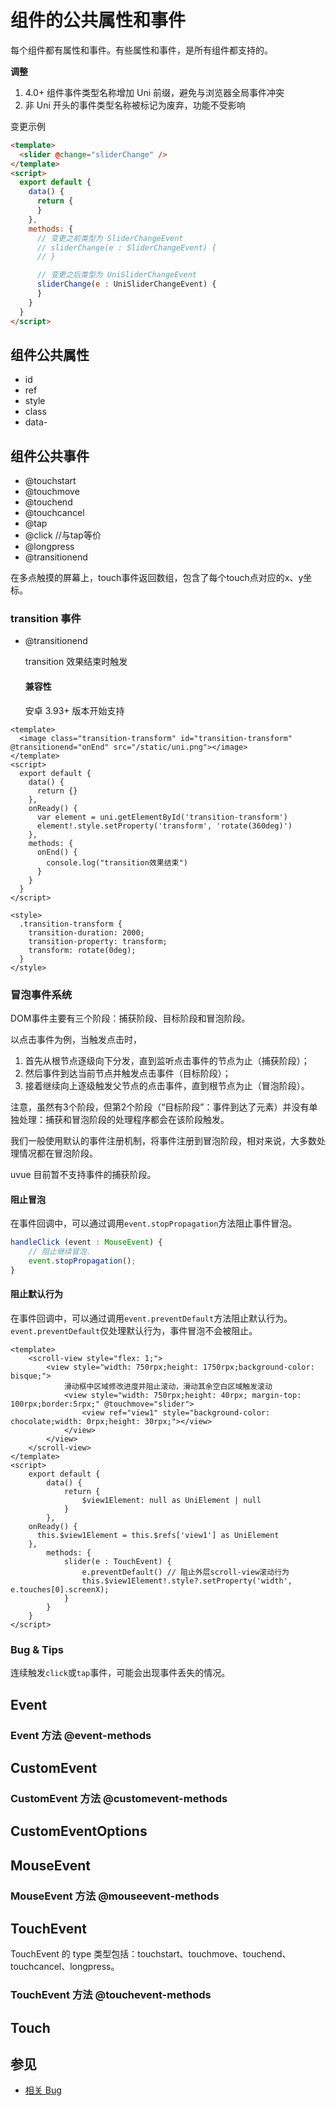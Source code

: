 # 组件的公共属性和事件

每个组件都有属性和事件。有些属性和事件，是所有组件都支持的。

**调整**
1. 4.0+ 组件事件类型名称增加 Uni 前缀，避免与浏览器全局事件冲突
2. 非 Uni 开头的事件类型名称被标记为废弃，功能不受影响

变更示例
```html
<template>
  <slider @change="sliderChange" />
</template>
<script>
  export default {
    data() {
      return {
      }
    },
    methods: {
      // 变更之前类型为 SliderChangeEvent
      // sliderChange(e : SliderChangeEvent) {
      // }

      // 变更之后类型为 UniSliderChangeEvent
      sliderChange(e : UniSliderChangeEvent) {
      }
    }
  }
</script>
```


## 组件公共属性

- id
- ref
- style
- class
- data-

<!-- CUSTOMTYPEJSON.general-attribute.example -->

## 组件公共事件

- @touchstart
- @touchmove
- @touchend
- @touchcancel
- @tap
- @click //与tap等价
- @longpress
- @transitionend

在多点触摸的屏幕上，touch事件返回数组，包含了每个touch点对应的x、y坐标。

### transition 事件

- @transitionend

	transition 效果结束时触发

	#### 兼容性

	安卓 3.93+ 版本开始支持

```vue
<template>
  <image class="transition-transform" id="transition-transform" @transitionend="onEnd" src="/static/uni.png"></image>
</template>
<script>
  export default {
    data() {
      return {}
    },
    onReady() {
      var element = uni.getElementById('transition-transform')
      element!.style.setProperty('transform', 'rotate(360deg)')
    },
    methods: {
      onEnd() {
        console.log("transition效果结束")
      }
    }
  }
</script>

<style>
  .transition-transform {
    transition-duration: 2000;
    transition-property: transform;
    transform: rotate(0deg);
  }
</style>
```

### 冒泡事件系统

DOM事件主要有三个阶段：捕获阶段、目标阶段和冒泡阶段。

以点击事件为例，当触发点击时，
1. 首先从根节点逐级向下分发，直到监听点击事件的节点为止（捕获阶段）；
2. 然后事件到达当前节点并触发点击事件（目标阶段）；
3. 接着继续向上逐级触发父节点的点击事件，直到根节点为止（冒泡阶段）。

注意，虽然有3个阶段，但第2个阶段（“目标阶段”：事件到达了元素）并没有单独处理：捕获和冒泡阶段的处理程序都会在该阶段触发。

我们一般使用默认的事件注册机制，将事件注册到冒泡阶段，相对来说，大多数处理情况都在冒泡阶段。

uvue 目前暂不支持事件的捕获阶段。

#### 阻止冒泡

在事件回调中，可以通过调用`event.stopPropagation`方法阻止事件冒泡。

```ts
handleClick (event : MouseEvent) {
    // 阻止继续冒泡.
    event.stopPropagation();
}
```

#### 阻止默认行为

在事件回调中，可以通过调用`event.preventDefault`方法阻止默认行为。`event.preventDefault`仅处理默认行为，事件冒泡不会被阻止。

```vue
<template>
	<scroll-view style="flex: 1;">
		<view style="width: 750rpx;height: 1750rpx;background-color: bisque;">
			滑动框中区域修改进度并阻止滚动，滑动其余空白区域触发滚动
			<view style="width: 750rpx;height: 40rpx; margin-top: 100rpx;border:5rpx;" @touchmove="slider">
				<view ref="view1" style="background-color: chocolate;width: 0rpx;height: 30rpx;"></view>
			</view>
		</view>
	</scroll-view>
</template>
<script>
	export default {
		data() {
			return {
				$view1Element: null as UniElement | null
			}
		},
    onReady() {
      this.$view1Element = this.$refs['view1'] as UniElement
    },
		methods: {
			slider(e : TouchEvent) {
				e.preventDefault() // 阻止外层scroll-view滚动行为
				this.$view1Element!.style?.setProperty('width', e.touches[0].screenX);
			}
		}
	}
</script>
```

### Bug & Tips

连续触发`click`或`tap`事件，可能会出现事件丢失的情况。

## Event

<!-- CUSTOMTYPEJSON.Event.description -->

<!-- CUSTOMTYPEJSON.Event.extends -->

<!-- CUSTOMTYPEJSON.Event.param -->



### Event 方法 @event-methods
<!-- CUSTOMTYPEJSON.Event.methods.stopPropagation.name -->

<!-- CUSTOMTYPEJSON.Event.methods.stopPropagation.description -->

<!-- CUSTOMTYPEJSON.Event.methods.stopPropagation.param -->

<!-- CUSTOMTYPEJSON.Event.methods.stopPropagation.returnValue -->

<!-- CUSTOMTYPEJSON.Event.methods.stopPropagation.compatibility -->

<!-- CUSTOMTYPEJSON.Event.methods.stopPropagation.tutorial -->

<!-- CUSTOMTYPEJSON.Event.methods.preventDefault.name -->

<!-- CUSTOMTYPEJSON.Event.methods.preventDefault.description -->

<!-- CUSTOMTYPEJSON.Event.methods.preventDefault.param -->

<!-- CUSTOMTYPEJSON.Event.methods.preventDefault.returnValue -->

<!-- CUSTOMTYPEJSON.Event.methods.preventDefault.compatibility -->

<!-- CUSTOMTYPEJSON.Event.methods.preventDefault.tutorial -->

## CustomEvent

<!-- CUSTOMTYPEJSON.CustomEvent.description -->

<!-- CUSTOMTYPEJSON.CustomEvent.extends -->

<!-- CUSTOMTYPEJSON.CustomEvent.param -->



### CustomEvent 方法 @customevent-methods
<!-- CUSTOMTYPEJSON.CustomEvent.methods.stopPropagation.name -->

<!-- CUSTOMTYPEJSON.CustomEvent.methods.stopPropagation.description -->

<!-- CUSTOMTYPEJSON.CustomEvent.methods.stopPropagation.param -->

<!-- CUSTOMTYPEJSON.CustomEvent.methods.stopPropagation.returnValue -->

<!-- CUSTOMTYPEJSON.CustomEvent.methods.stopPropagation.compatibility -->

<!-- CUSTOMTYPEJSON.CustomEvent.methods.stopPropagation.tutorial -->

<!-- CUSTOMTYPEJSON.CustomEvent.methods.preventDefault.name -->

<!-- CUSTOMTYPEJSON.CustomEvent.methods.preventDefault.description -->

<!-- CUSTOMTYPEJSON.CustomEvent.methods.preventDefault.param -->

<!-- CUSTOMTYPEJSON.CustomEvent.methods.preventDefault.returnValue -->

<!-- CUSTOMTYPEJSON.CustomEvent.methods.preventDefault.compatibility -->

<!-- CUSTOMTYPEJSON.CustomEvent.methods.preventDefault.tutorial -->

## CustomEventOptions

<!-- CUSTOMTYPEJSON.CustomEventOptions.description -->

<!-- CUSTOMTYPEJSON.CustomEventOptions.extends -->

<!-- CUSTOMTYPEJSON.CustomEventOptions.param -->

## MouseEvent

<!-- CUSTOMTYPEJSON.MouseEvent.description -->

<!-- CUSTOMTYPEJSON.MouseEvent.extends -->

<!-- CUSTOMTYPEJSON.MouseEvent.param -->


### MouseEvent 方法 @mouseevent-methods
<!-- CUSTOMTYPEJSON.MouseEvent.methods.stopPropagation.name -->

<!-- CUSTOMTYPEJSON.MouseEvent.methods.stopPropagation.description -->

<!-- CUSTOMTYPEJSON.MouseEvent.methods.stopPropagation.param -->

<!-- CUSTOMTYPEJSON.MouseEvent.methods.stopPropagation.returnValue -->

<!-- CUSTOMTYPEJSON.MouseEvent.methods.stopPropagation.compatibility -->

<!-- CUSTOMTYPEJSON.MouseEvent.methods.stopPropagation.tutorial -->

<!-- CUSTOMTYPEJSON.MouseEvent.methods.preventDefault.name -->

<!-- CUSTOMTYPEJSON.MouseEvent.methods.preventDefault.description -->

<!-- CUSTOMTYPEJSON.MouseEvent.methods.preventDefault.param -->

<!-- CUSTOMTYPEJSON.MouseEvent.methods.preventDefault.returnValue -->

<!-- CUSTOMTYPEJSON.MouseEvent.methods.preventDefault.compatibility -->

<!-- CUSTOMTYPEJSON.MouseEvent.methods.preventDefault.tutorial -->

## TouchEvent

<!-- CUSTOMTYPEJSON.TouchEvent.description -->

<!-- CUSTOMTYPEJSON.TouchEvent.extends -->

<!-- CUSTOMTYPEJSON.TouchEvent.param -->

TouchEvent 的 type 类型包括：touchstart、touchmove、touchend、touchcancel、longpress。

### TouchEvent 方法 @touchevent-methods
<!-- CUSTOMTYPEJSON.TouchEvent.methods.stopPropagation.name -->

<!-- CUSTOMTYPEJSON.TouchEvent.methods.stopPropagation.description -->

<!-- CUSTOMTYPEJSON.TouchEvent.methods.stopPropagation.param -->

<!-- CUSTOMTYPEJSON.TouchEvent.methods.stopPropagation.returnValue -->

<!-- CUSTOMTYPEJSON.TouchEvent.methods.stopPropagation.compatibility -->

<!-- CUSTOMTYPEJSON.TouchEvent.methods.stopPropagation.tutorial -->

<!-- CUSTOMTYPEJSON.TouchEvent.methods.preventDefault.name -->

<!-- CUSTOMTYPEJSON.TouchEvent.methods.preventDefault.description -->

<!-- CUSTOMTYPEJSON.TouchEvent.methods.preventDefault.param -->

<!-- CUSTOMTYPEJSON.TouchEvent.methods.preventDefault.returnValue -->

<!-- CUSTOMTYPEJSON.TouchEvent.methods.preventDefault.compatibility -->

<!-- CUSTOMTYPEJSON.TouchEvent.methods.preventDefault.tutorial -->

## Touch

<!-- CUSTOMTYPEJSON.Touch.description -->

<!-- CUSTOMTYPEJSON.Touch.extends -->

<!-- CUSTOMTYPEJSON.Touch.param -->

<!-- CUSTOMTYPEJSON.general-event.example -->

## 参见

- [相关 Bug](https://issues.dcloud.net.cn/?mid=component.common)

